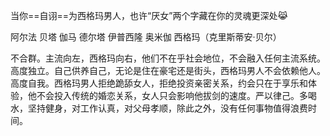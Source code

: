 当你==自诩==为西格玛男人，也许“厌女”两个字藏在你的灵魂更深处😹

阿尔法 贝塔 伽马 德尔塔 伊普西隆 奥米伽
西格玛（克里斯蒂安·贝尔）

不合群。主流向左，西格玛向右，他们不在乎社会地位，不会融入任何主流系统。高度独立。自己供养自己，无论是住在豪宅还是街头，西格玛男人不会依赖他人。高度自我。西格玛男人拒绝跪舔女人，拒绝投资亲密关系，约会只在于享乐和体验，他不会投入传统的婚恋关系，女人只会影响他拔剑的速度。严以律己。多喝水，坚持健身，对工作认真，对父母孝顺，除此之外，没有任何事物值得浪费时间。